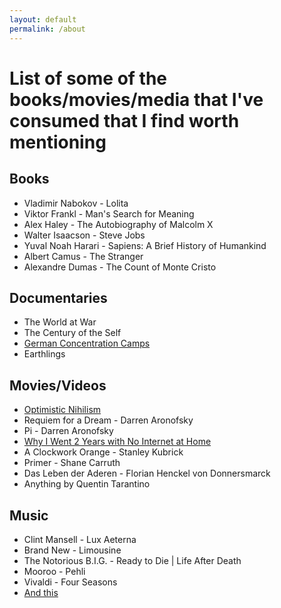 ```yaml
---
layout: default
permalink: /about
---
```


# List of some of the books/movies/media that I've consumed that I find worth mentioning 

## Books
* Vladimir Nabokov - Lolita
* Viktor Frankl - Man's Search for Meaning 
* Alex Haley - The Autobiography of Malcolm X
* Walter Isaacson - Steve Jobs 
* Yuval Noah Harari - Sapiens: A Brief History of Humankind
* Albert Camus - The Stranger 
* Alexandre Dumas - The Count of Monte Cristo


## Documentaries
* The World at War
* The Century of the Self
* [German Concentration Camps](https://www.youtube.com/watch?v=O5jeQ8ohtyo)
* Earthlings

## Movies/Videos
* [Optimistic Nihilism](https://www.youtube.com/watch?v=R-sYDf0YGv4)
* Requiem for a Dream - Darren Aronofsky
* Pi - Darren Aronofsky
* [Why I Went 2 Years with No Internet at Home](https://www.youtube.com/watch?v=kiMcX3Fa2Us)
* A Clockwork Orange - Stanley Kubrick
* Primer - Shane Carruth
* Das Leben der Aderen - Florian Henckel von Donnersmarck
* Anything by Quentin Tarantino

## Music
* Clint Mansell - Lux Aeterna
* Brand New - Limousine
* The Notorious B.I.G. - Ready to Die \| Life After Death
* Mooroo - Pehli
* Vivaldi - Four Seasons
* [And this](https://www.youtube.com/watch?v=KL--RrbjrF0)
